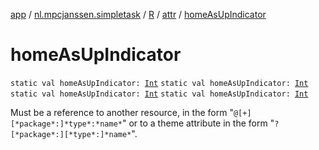 [app](../../../index.md) / [nl.mpcjanssen.simpletask](../../index.md) / [R](../index.md) / [attr](index.md) / [homeAsUpIndicator](.)

# homeAsUpIndicator

`static val homeAsUpIndicator: `[`Int`](https://kotlinlang.org/api/latest/jvm/stdlib/kotlin/-int/index.html)
`static val homeAsUpIndicator: `[`Int`](https://kotlinlang.org/api/latest/jvm/stdlib/kotlin/-int/index.html)
`static val homeAsUpIndicator: `[`Int`](https://kotlinlang.org/api/latest/jvm/stdlib/kotlin/-int/index.html)
`static val homeAsUpIndicator: `[`Int`](https://kotlinlang.org/api/latest/jvm/stdlib/kotlin/-int/index.html)

Must be a reference to another resource, in the form "`@[+][*package*:]*type*:*name*`" or to a theme attribute in the form "`?[*package*:][*type*:]*name*`".

